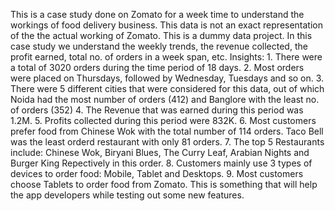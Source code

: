 This is a case study done on Zomato for a week time to understand the workings of food delivery business.
This data is not an exact representation of the the actual working of Zomato. This is a dummy data project.
In this case study we understand the weekly trends, the revenue collected, the profit earned, total no. of orders in a week span, etc.
Insights:
        1. There were a total of 3020 orders during the time period of 18 days.
        2. Most orders were placed on Thursdays, followed by Wednesday, Tuesdays and so on. 
        3. There were 5 different cities that were considered for this data, out of which Noida had the most number of orders (412) and Banglore with the least no. of orders (352)
        4. The Revenue that was earned during this period was 1.2M.
        5. Profits collected during this period were 832K.
        6. Most customers prefer food from Chinese Wok with the total number of 114 orders. Taco Bell was the least orderd restaurant with only 81 orders.
        7. The top 5 Restaurants include: Chinese Wok, Biryani Blues, The Curry Leaf, Arabian Nights and Burger King Repectively in this order.
        8. Customers mainly use 3 types of devices to order food: Mobile, Tablet and Desktops.
        9. Most customers choose Tablets to order food from Zomato. This is something that will help the app developers while testing out some new features.
